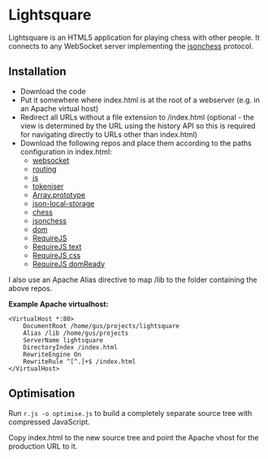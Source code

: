 Lightsquare
===========

Lightsquare is an HTML5 application for playing chess with other people.
It connects to any WebSocket server implementing the [jsonchess][3] protocol.

Installation
------------

- Download the code
- Put it somewhere where index.html is at the root of a webserver (e.g. in an Apache virtual host)
- Redirect all URLs without a file extension to /index.html (optional - the view is determined by the URL using the history API so this is required for navigating directly to URLs other than index.html)
- Download the following repos and place them according to the paths configuration in index.html:
    - [websocket][4]
    - [routing][5]
    - [js][6]
    - [tokeniser][7]
    - [Array.prototype][8]
    - [json-local-storage][9]
    - [chess][10]
    - [jsonchess][12]
    - [dom][11]
	- [RequireJS](https://github.com/jrburke/requirejs)
	- [RequireJS text](https://github.com/requirejs/text)
	- [RequireJS css](https://github.com/guybedford/require-css)
	- [RequireJS domReady](https://github.com/requirejs/domReady)

I also use an Apache Alias directive to map /lib to the folder containing the above repos.

**Example Apache virtualhost:**

```
<VirtualHost *:80>
	DocumentRoot /home/gus/projects/lightsquare
	Alias /lib /home/gus/projects
	ServerName lightsquare
	DirectoryIndex /index.html
	RewriteEngine On
	RewriteRule ^[^.]+$ /index.html
</VirtualHost>
```

Optimisation
------------

Run `r.js -o optimise.js` to build a completely separate source tree with compressed
JavaScript.

Copy index.html to the new source tree and point the Apache vhost for the production
URL to it.

[1]:http://github.com/gushogg-blake/libjs
[2]:http://github.com/jsonchess/jsonchess
[3]:http://jsonchess.org
[4]:http://github.com/gushogg-blake/websocket
[5]:http://github.com/gushogg-blake/routing
[6]:http://github.com/gushogg-blake/js
[7]:http://github.com/gushogg-blake/tokeniser
[8]:http://github.com/gushogg-blake/Array.prototype
[9]:http://github.com/gushogg-blake/json-local-storage
[10]:http://github.com/gushogg-blake/chess
[11]:http://github.com/gushogg-blake/dom
[12]:http://github.com/gushogg-blake/jsonchess